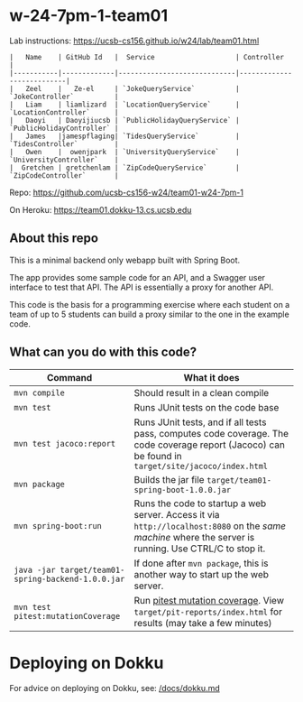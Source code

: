 # w-24-7pm-1-team01

Lab instructions: <https://ucsb-cs156.github.io/w24/lab/team01.html>


```
|   Name    | GitHub Id   |  Service                    | Controller                |
|-----------|-------------|-----------------------------|---------------------------|
|   Zeel    |   Ze-el     | `JokeQueryService`          | `JokeController`          |
|   Liam    | liamlizard  | `LocationQueryService`      | `LocationController`      |
|   Daoyi   | Daoyijiucsb | `PublicHolidayQueryService` | `PublicHolidayController` |
|   James   |jamespflaging| `TidesQueryService`         | `TidesController`         |
|   Owen    |  owenjpark  | `UniversityQueryService`    | `UniversityController`    |
|  Gretchen | gretchenlam | `ZipCodeQueryService`       | `ZipCodeController`       |
```

Repo: https://github.com/ucsb-cs156-w24/team01-w24-7pm-1

On Heroku: https://team01.dokku-13.cs.ucsb.edu

## About this repo

This is a minimal backend only webapp built with Spring Boot.

The app provides some sample code for an API, and a Swagger user interface
to test that API.  The API is essentially a proxy for another API.

This code is the basis for a programming exercise where each student on a
team of up to 5 students can build a proxy similar to the one in the example code.

## What can you do with this code?

| Command | What it does   |
|----------|---------------------------------------|
| `mvn compile` | Should result in a clean compile |
| `mvn test` | Runs JUnit tests on the code base |
| `mvn test jacoco:report` | Runs JUnit tests, and if all tests pass, computes code coverage.  The code coverage report (Jacoco) can be found in `target/site/jacoco/index.html` |
| `mvn package` | Builds the jar file `target/team01-spring-boot-1.0.0.jar` |
| `mvn spring-boot:run` | Runs the code to startup a web server.  Access it via `http://localhost:8080` on the *same machine* where the server is running.  Use CTRL/C to stop it. |
| `java -jar target/team01-spring-backend-1.0.0.jar` | If done after `mvn package`, this is another way to start up the web server.|
| `mvn test pitest:mutationCoverage` | Run [pitest mutation coverage](https://pitest.org).  View `target/pit-reports/index.html` for results (may take a few minutes)|

# Deploying on Dokku

For advice on deploying on Dokku, see: [/docs/dokku.md](/docs/dokku.md)


